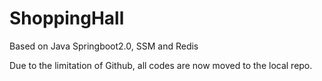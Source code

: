 # ShoppingHall

Based on Java Springboot2.0, SSM and Redis 

Due to the limitation of Github, all codes are now moved to the local repo.
